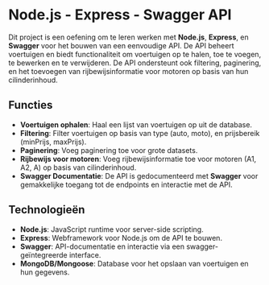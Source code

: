 # Node.js - Express - Swagger API

Dit project is een oefening om te leren werken met **Node.js**, **Express**, en **Swagger** voor het bouwen van een eenvoudige API. De API beheert voertuigen en biedt functionaliteit om voertuigen op te halen, toe te voegen, te bewerken en te verwijderen. De API ondersteunt ook filtering, paginering, en het toevoegen van rijbewijsinformatie voor motoren op basis van hun cilinderinhoud.

## Functies

- **Voertuigen ophalen**: Haal een lijst van voertuigen op uit de database.
- **Filtering**: Filter voertuigen op basis van type (auto, moto), en prijsbereik (minPrijs, maxPrijs).
- **Paginering**: Voeg paginering toe voor grote datasets.
- **Rijbewijs voor motoren**: Voeg rijbewijsinformatie toe voor motoren (A1, A2, A) op basis van cilinderinhoud.
- **Swagger Documentatie**: De API is gedocumenteerd met **Swagger** voor gemakkelijke toegang tot de endpoints en interactie met de API.

## Technologieën

- **Node.js**: JavaScript runtime voor server-side scripting.
- **Express**: Webframework voor Node.js om de API te bouwen.
- **Swagger**: API-documentatie en interactie via een swagger-geïntegreerde interface.
- **MongoDB/Mongoose**: Database voor het opslaan van voertuigen en hun gegevens.
